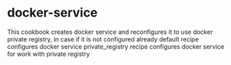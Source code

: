 # docker-service

This cookbook creates docker service and reconfigures it to use docker private registry, in case if it is not configured already
default recipe configures docker service
private_registry recipe configures docker service for work with private registry
